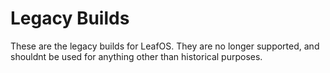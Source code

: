 # Legacy Builds
These are the legacy builds for LeafOS. They are no longer supported, and shouldnt be used for anything other than historical purposes.
